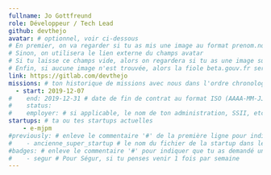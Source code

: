```yaml
---
fullname: Jo Gottfreund
role: Développeur / Tech Lead
github: devthejo
avatar: # optionnel, voir ci-dessous
# En premier, on va regarder si tu as mis une image au format prenom.nom dans /img/authors/
# Sinon, on utilisera le lien externe du champs avatar
# Si tu laisse ce champs vide, alors on regardera si tu as une image sur GitHub
# Enfin, si aucune image n'est trouvée, alors la fiole beta.gouv.fr sera utilisée sur la page communauté
link: https://gitlab.com/devthejo
missions: # ton historique de missions avec nous dans l'ordre chronologique. Remplis déjà la première pour commencer !
  - start: 2019-12-07
#    end: 2019-12-31 # date de fin de contrat au format ISO (AAAA-MM-JJ)
#    status:
#    employer: # si applicable, le nom de ton administration, SSII, etc.
startups: # ta ou tes startups actuelles
    - e-mjpm
#previously: # enleve le commentaire '#' de la première ligne pour indiquer ta ou tes anciennes startups
#    - ancienne_super_startup # le nom du fichier de la startup dans le répertoire /content/_startups/ sans l'extension .md
#badges: # enleve le commentaire '#' pour indiquer que tu as demandé un badge 
#    - segur # Pour Ségur, si tu penses venir 1 fois par semaine
---
```


